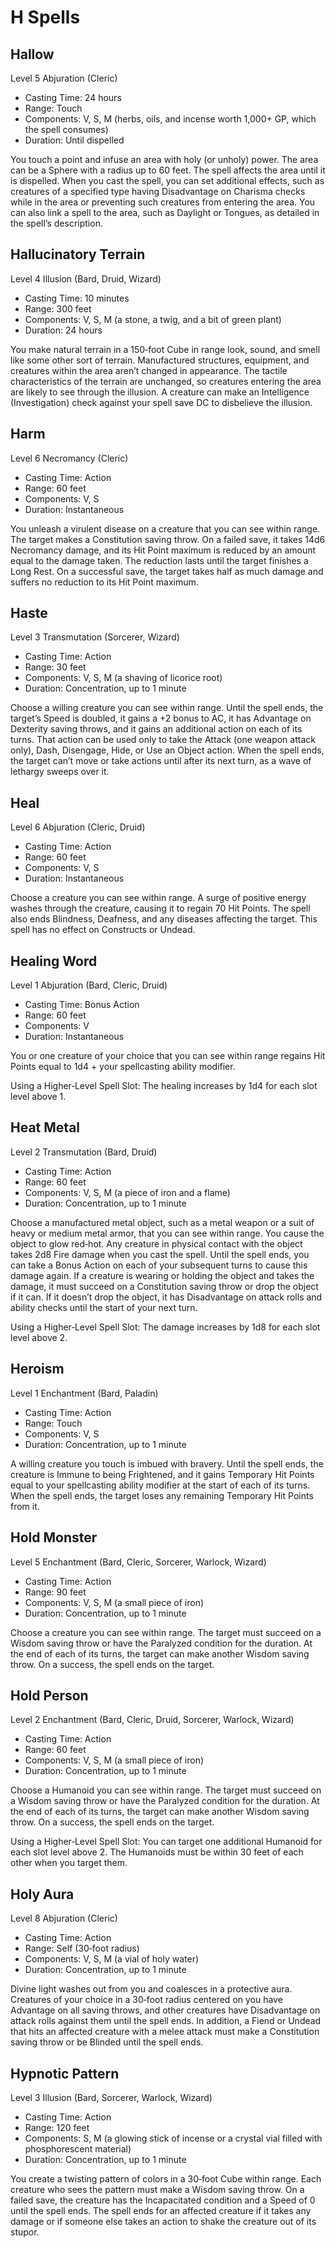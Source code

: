 <!-- Source: docs/SRD_CC_v5.2.1.pdf (H spells) -->

# H Spells

## Hallow
Level 5 Abjuration (Cleric)

- Casting Time: 24 hours
- Range: Touch
- Components: V, S, M (herbs, oils, and incense worth 1,000+ GP, which the spell consumes)
- Duration: Until dispelled

You touch a point and infuse an area with holy (or unholy) power. The area can be a Sphere with a radius up to 60 feet. The spell affects the area until it is dispelled. When you cast the spell, you can set additional effects, such as creatures of a specified type having Disadvantage on Charisma checks while in the area or preventing such creatures from entering the area. You can also link a spell to the area, such as Daylight or Tongues, as detailed in the spell’s description.

## Hallucinatory Terrain
Level 4 Illusion (Bard, Druid, Wizard)

- Casting Time: 10 minutes
- Range: 300 feet
- Components: V, S, M (a stone, a twig, and a bit of green plant)
- Duration: 24 hours

You make natural terrain in a 150‑foot Cube in range look, sound, and smell like some other sort of terrain. Manufactured structures, equipment, and creatures within the area aren’t changed in appearance. The tactile characteristics of the terrain are unchanged, so creatures entering the area are likely to see through the illusion. A creature can make an Intelligence (Investigation) check against your spell save DC to disbelieve the illusion.

## Harm
Level 6 Necromancy (Cleric)

- Casting Time: Action
- Range: 60 feet
- Components: V, S
- Duration: Instantaneous

You unleash a virulent disease on a creature that you can see within range. The target makes a Constitution saving throw. On a failed save, it takes 14d6 Necromancy damage, and its Hit Point maximum is reduced by an amount equal to the damage taken. The reduction lasts until the target finishes a Long Rest. On a successful save, the target takes half as much damage and suffers no reduction to its Hit Point maximum.

## Haste
Level 3 Transmutation (Sorcerer, Wizard)

- Casting Time: Action
- Range: 30 feet
- Components: V, S, M (a shaving of licorice root)
- Duration: Concentration, up to 1 minute

Choose a willing creature you can see within range. Until the spell ends, the target’s Speed is doubled, it gains a +2 bonus to AC, it has Advantage on Dexterity saving throws, and it gains an additional action on each of its turns. That action can be used only to take the Attack (one weapon attack only), Dash, Disengage, Hide, or Use an Object action. When the spell ends, the target can’t move or take actions until after its next turn, as a wave of lethargy sweeps over it.

## Heal
Level 6 Abjuration (Cleric, Druid)

- Casting Time: Action
- Range: 60 feet
- Components: V, S
- Duration: Instantaneous

Choose a creature you can see within range. A surge of positive energy washes through the creature, causing it to regain 70 Hit Points. The spell also ends Blindness, Deafness, and any diseases affecting the target. This spell has no effect on Constructs or Undead.

## Healing Word
Level 1 Abjuration (Bard, Cleric, Druid)

- Casting Time: Bonus Action
- Range: 60 feet
- Components: V
- Duration: Instantaneous

You or one creature of your choice that you can see within range regains Hit Points equal to 1d4 + your spellcasting ability modifier.

Using a Higher‑Level Spell Slot: The healing increases by 1d4 for each slot level above 1.

## Heat Metal
Level 2 Transmutation (Bard, Druid)

- Casting Time: Action
- Range: 60 feet
- Components: V, S, M (a piece of iron and a flame)
- Duration: Concentration, up to 1 minute

Choose a manufactured metal object, such as a metal weapon or a suit of heavy or medium metal armor, that you can see within range. You cause the object to glow red‑hot. Any creature in physical contact with the object takes 2d8 Fire damage when you cast the spell. Until the spell ends, you can take a Bonus Action on each of your subsequent turns to cause this damage again. If a creature is wearing or holding the object and takes the damage, it must succeed on a Constitution saving throw or drop the object if it can. If it doesn’t drop the object, it has Disadvantage on attack rolls and ability checks until the start of your next turn.

Using a Higher‑Level Spell Slot: The damage increases by 1d8 for each slot level above 2.

## Heroism
Level 1 Enchantment (Bard, Paladin)

- Casting Time: Action
- Range: Touch
- Components: V, S
- Duration: Concentration, up to 1 minute

A willing creature you touch is imbued with bravery. Until the spell ends, the creature is Immune to being Frightened, and it gains Temporary Hit Points equal to your spellcasting ability modifier at the start of each of its turns. When the spell ends, the target loses any remaining Temporary Hit Points from it.

## Hold Monster
Level 5 Enchantment (Bard, Cleric, Sorcerer, Warlock, Wizard)

- Casting Time: Action
- Range: 90 feet
- Components: V, S, M (a small piece of iron)
- Duration: Concentration, up to 1 minute

Choose a creature you can see within range. The target must succeed on a Wisdom saving throw or have the Paralyzed condition for the duration. At the end of each of its turns, the target can make another Wisdom saving throw. On a success, the spell ends on the target.

## Hold Person
Level 2 Enchantment (Bard, Cleric, Druid, Sorcerer, Warlock, Wizard)

- Casting Time: Action
- Range: 60 feet
- Components: V, S, M (a small piece of iron)
- Duration: Concentration, up to 1 minute

Choose a Humanoid you can see within range. The target must succeed on a Wisdom saving throw or have the Paralyzed condition for the duration. At the end of each of its turns, the target can make another Wisdom saving throw. On a success, the spell ends on the target.

Using a Higher‑Level Spell Slot: You can target one additional Humanoid for each slot level above 2. The Humanoids must be within 30 feet of each other when you target them.

## Holy Aura
Level 8 Abjuration (Cleric)

- Casting Time: Action
- Range: Self (30‑foot radius)
- Components: V, S, M (a vial of holy water)
- Duration: Concentration, up to 1 minute

Divine light washes out from you and coalesces in a protective aura. Creatures of your choice in a 30‑foot radius centered on you have Advantage on all saving throws, and other creatures have Disadvantage on attack rolls against them until the spell ends. In addition, a Fiend or Undead that hits an affected creature with a melee attack must make a Constitution saving throw or be Blinded until the spell ends.

## Hypnotic Pattern
Level 3 Illusion (Bard, Sorcerer, Warlock, Wizard)

- Casting Time: Action
- Range: 120 feet
- Components: S, M (a glowing stick of incense or a crystal vial filled with phosphorescent material)
- Duration: Concentration, up to 1 minute

You create a twisting pattern of colors in a 30‑foot Cube within range. Each creature who sees the pattern must make a Wisdom saving throw. On a failed save, the creature has the Incapacitated condition and a Speed of 0 until the spell ends. The spell ends for an affected creature if it takes any damage or if someone else takes an action to shake the creature out of its stupor.

